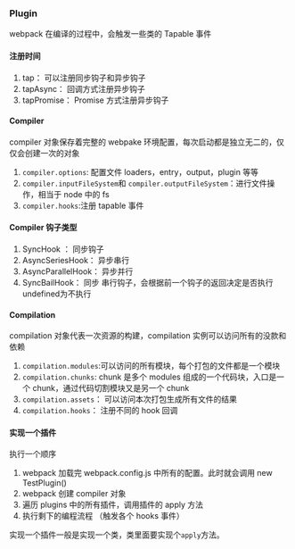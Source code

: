 ### Plugin

webpack 在编译的过程中，会触发一些类的 Tapable 事件

#### 注册时间

1. tap： 可以注册同步钩子和异步钩子
2. tapAsync： 回调方式注册异步钩子
3. tapPromise： Promise 方式注册异步钩子

#### Compiler

compiler 对象保存着完整的 webpake 环境配置，每次启动都是独立无二的，仅仅会创建一次的对象

1. `compiler.options`: 配置文件 loaders，entry，output，plugin 等等
2. `compiler.inputFileSystem`和 `compiler.outputFileSystem`：进行文件操作，相当于 node 中的 fs
3. `compiler.hooks`:注册 tapable 事件

#### Compiler 钩子类型
1. SyncHook ： 同步钩子
2. AsyncSeriesHook： 异步串行
3. AsyncParallelHook： 异步并行
4. SyncBailHook： 同步 串行钩子，会根据前一个钩子的返回决定是否执行  undefined为不执行

#### Compilation

compilation 对象代表一次资源的构建，compilation 实例可以访问所有的没款和依赖

1. `compilation.modules`:可以访问的所有模块，每个打包的文件都是一个模块
2. `compilation.chunks`: chunk 是多个 modules 组成的一个代码块，入口是一个 chunk，通过代码切割模块又是另一个 chunk
3. `compilation.assets`： 可以访问本次打包生成所有文件的结果
4. `compilation.hooks`： 注册不同的 hook 回调

#### 实现一个插件

执行一个顺序

1.  webpack 加载完 webpack.config.js 中所有的配置。此时就会调用 new TestPlugin()
2.  webpack 创建 compiler 对象
3.  遍历 plugins 中的所有插件，调用插件的 apply 方法
4.  执行剩下的编程流程 （触发各个 hooks 事件）      


实现一个插件一般是实现一个类，类里面要实现个`apply`方法。

